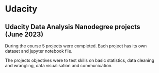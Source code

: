 # Udacity
## Udacity Data Analysis Nanodegree projects (June 2023)

During the course 5 projects were completed. Each project has its own dataset and jupyter notebook file. 

The projects objectives were to test skills on basic statistics, data cleaning and wrangling, data visualisation and communication.

